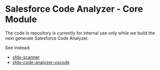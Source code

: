 # Salesforce Code Analyzer - Core Module

The code in repository is currently for internal use only while we build the next generate Salesforce Code Analyzer.



See instead:
* [sfdx-scanner](https://github.com/forcedotcom/sfdx-scanner)
* [sfdx-code-analyzer-vscode](https://github.com/forcedotcom/sfdx-code-analyzer-vscode)


